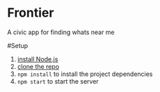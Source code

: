 # Frontier
A civic app for finding whats near me

#Setup

1. [install Node.js](https://nodejs.org/download/)
2. [clone the repo](https://help.github.com/articles/fetching-a-remote/)
3. `npm install` to install the project dependencies
4. `npm start` to start the server
